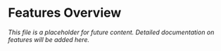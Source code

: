 # Features Overview

*This file is a placeholder for future content. Detailed documentation on features will be added here.*

